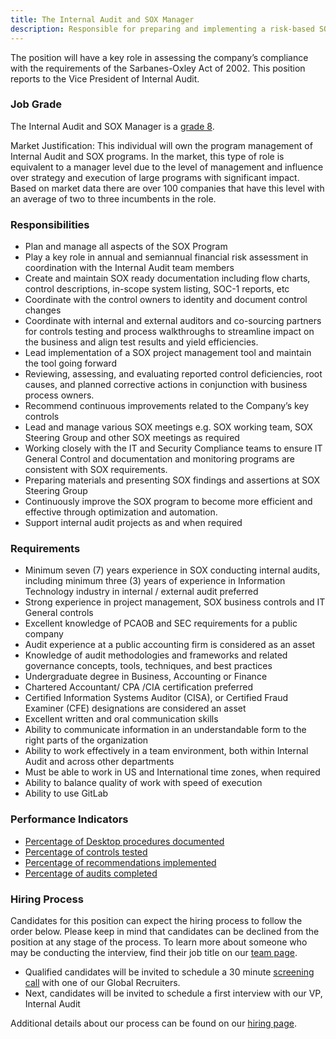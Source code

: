 ```yaml
---
title: The Internal Audit and SOX Manager
description: Responsible for preparing and implementing a risk-based SOX audit plan to assess, report on, and make suggestions for improving the company’s key operational and finance activities and internal controls.
---
```


The position will have a key role in assessing the company’s compliance with the requirements of the Sarbanes-Oxley Act of 2002. This position reports to the Vice President of Internal Audit.

### Job Grade

The Internal Audit and SOX Manager is a [grade 8](/handbook/total-rewards/compensation/compensation-calculator/#gitlab-job-grades).

Market Justification: This individual will own the program management of Internal Audit and SOX programs. In the market, this type of role is equivalent to a manager level due to the level of management and influence over strategy and execution of large programs with significant impact. Based on market data there are over 100 companies that have this level with an average of two to three incumbents in the role.

### Responsibilities

- Plan and manage all aspects of the SOX Program
- Play a key role in annual and semiannual financial risk assessment in coordination with the Internal Audit team members
- Create and maintain SOX ready documentation including flow charts, control descriptions, in-scope system listing, SOC-1 reports, etc
- Coordinate with the control owners to identity and document control changes
- Coordinate with internal and external auditors and co-sourcing partners for controls testing and process walkthroughs to streamline impact on the business and align test results and yield efficiencies.
- Lead implementation of a SOX project management tool and maintain the tool going forward
- Reviewing, assessing, and evaluating reported control deficiencies, root causes, and planned corrective actions in conjunction with business process owners.
- Recommend continuous improvements related to the Company’s key controls
- Lead and manage various SOX meetings e.g. SOX working team, SOX Steering Group and other SOX meetings as required
- Working closely with the IT and Security Compliance teams to ensure IT General Control and documentation and monitoring programs are consistent with SOX requirements.
- Preparing materials and presenting SOX findings and assertions at SOX Steering Group
- Continuously improve the SOX program to become more efficient and effective through optimization and automation.
- Support internal audit projects as and when required

### Requirements

- Minimum seven (7) years experience in SOX conducting internal audits, including minimum three (3) years of experience in Information Technology industry in internal / external audit preferred
- Strong experience in project management, SOX business controls and IT General controls
- Excellent knowledge of PCAOB and SEC requirements for a public company
- Audit experience at a public accounting firm is considered as an asset
- Knowledge of audit methodologies and frameworks and related governance concepts, tools, techniques, and best practices
- Undergraduate degree in Business, Accounting or Finance
- Chartered Accountant/ CPA /CIA certification preferred
- Certified Information Systems Auditor (CISA), or Certified Fraud Examiner (CFE) designations are considered an asset
- Excellent written and oral communication skills
- Ability to communicate information in an understandable form to the right parts of the organization
- Ability to work effectively in a team environment, both within Internal Audit and across other departments
- Must be able to work in US and International time zones, when required
- Ability to balance quality of work with speed of execution
- Ability to use GitLab

### Performance Indicators

- [Percentage of Desktop procedures documented](/handbook/internal-audit/#internal-audit-performance-measures)
- [Percentage of controls tested](/handbook/internal-audit/#internal-audit-performance-measures)
- [Percentage of recommendations implemented](/handbook/internal-audit/#internal-audit-performance-measures)
- [Percentage of audits completed](/handbook/internal-audit/#internal-audit-performance-measures)

### Hiring Process

Candidates for this position can expect the hiring process to follow the order below. Please keep in mind that candidates can be declined from the position at any stage of the process. To learn more about someone who may be conducting the interview, find their job title on our [team page](/handbook/company/team/).

- Qualified candidates will be invited to schedule a 30 minute [screening call](/handbook/hiring/interviewing/) with one of our Global Recruiters.
- Next, candidates will be invited to schedule a first interview with our VP, Internal Audit

Additional details about our process can be found on our [hiring page](/handbook/hiring/).
